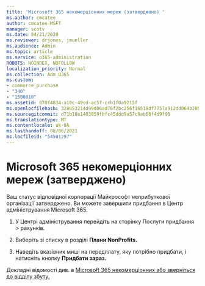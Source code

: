```yaml
---
title: 'Microsoft 365 некомерціонних мереж (затверджено) '
ms.author: cmcatee
author: cmcatee-MSFT
manager: scotv
ms.date: 04/21/2020
ms.reviewer: drjones, jmueller
ms.audience: Admin
ms.topic: article
ms.service: o365-administration
ROBOTS: NOINDEX, NOFOLLOW
localization_priority: Normal
ms.collection: Adm_O365
ms.custom:
- commerce_purchase
- "340"
- "1500010"
ms.assetid: 870f4834-a10c-49cd-ac5f-ccb1f0a9215f
ms.openlocfilehash: 328653214d99d06ad76f2bc256f16518df7757a912dd064b20501af03813ebb3
ms.sourcegitcommit: d71b18e1403859fbfc45ddd9a57c8ab68f4d9f96
ms.translationtype: MT
ms.contentlocale: uk-UA
ms.lasthandoff: 08/06/2021
ms.locfileid: "54501297"
---
```

# <a name="microsoft-365-for-nonprofits---approved"></a>Microsoft 365 некомерціонних мереж (затверджено)

Ваш статус відповідної корпорації Майкрософт неприбуткової організації затверджено. Ви можете завершити придбання в Центр адміністрування Microsoft 365.

1. У Центрі адміністрування перейдіть  на сторінку Послуги придбання \> [](https://go.microsoft.com/fwlink/p/?linkid=868433) рахунків.

2. Виберіть зі списку в розділі **Плани NonProfits.**

3. Наведіть вказівник миші на передплату, яку потрібно придбати, і натисніть кнопку **Придбати зараз.**

Докладні відомості див. в [Microsoft 365 некомерціонних або зверніться](https://www.microsoft.com/nonprofits/microsoft-365) [до відділу збуту.](https://www.microsoft.com/nonprofits/contact-us)
